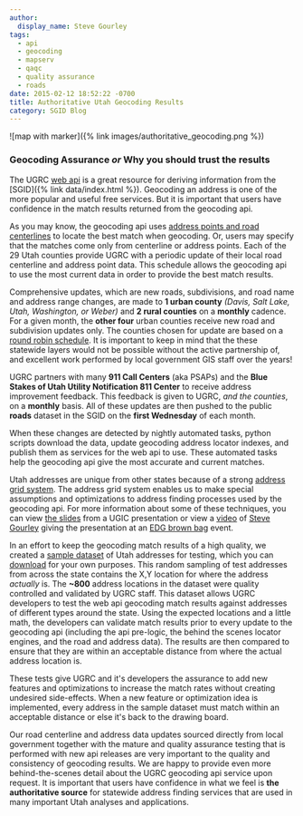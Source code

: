 ```yaml
---
author:
  display_name: Steve Gourley
tags:
  - api
  - geocoding
  - mapserv
  - qaqc
  - quality assurance
  - roads
date: 2015-02-12 18:52:22 -0700
title: Authoritative Utah Geocoding Results
category: SGID Blog
---
```


![map with marker]({% link images/authoritative_geocoding.png %})


### Geocoding Assurance _or_ Why you should trust the results

The UGRC [web api](https://api.mapserv.utah.gov) is a great resource for deriving information from the [SGID]({% link data/index.html %}). Geocoding an address is one of the more popular and useful free services. But it is important that users have confidence in the match results returned from the geocoding api.

As you may know, the geocoding api uses [address points and road centerlines](https://api.mapserv.utah.gov#geocoding) to locate the best match when geocoding. Or, users may specify that the matches come only from centerline or address points. Each of the 29 Utah counties provide UGRC with a periodic update of their local road centerline and address point data. This schedule allows the geocoding api to use the most current data in order to provide the best match results.

Comprehensive updates, which are new roads, subdivisions, and road name and address range changes, are made to **1 urban county** _(Davis, Salt Lake, Utah, Washington, or Weber)_ and **2 rural counties** on a **monthly** cadence. For a given month, the **other four** urban counties receive new road and subdivision updates only. The counties chosen for update are based on a [round robin schedule](https://docs.google.com/spreadsheet/ccc?key=0Aj18jufMWioidENRNDhPb3VtRTFGamJfYzlPal9TNmc&usp=sharing). It is important to keep in mind that the these statewide layers would not be possible without the active partnership of, and excellent work performed by local government GIS staff over the years!

UGRC partners with many **911 Call Centers** (aka PSAPs) and the **Blue Stakes of Utah Utility Notification 811 Center** to receive address improvement feedback. This feedback is given to UGRC, _and the counties_, on a **monthly** basis. All of these updates are then pushed to the public **roads** dataset in the SGID on the **first Wednesday** of each month.

When these changes are detected by nightly automated tasks, python scripts download the data, update geocoding address locator indexes, and publish them as services for the web api to use. These automated tasks help the geocoding api give the most accurate and current matches.

Utah addresses are unique from other states because of a strong [address grid system](http://www.exploreutah.com/GettingAround/Navigating_Utahs_Streets.shtml). The address grid system enables us to make special assumptions and optimizations to address finding processes used by the geocoding api. For more information about some of these techniques, you can view [the slides](https://steveoh.github.io/Presentations/2014/UGIC/#0) from a UGIC presentation or view a [video](https://www.youtube.com/watch?v=BHhQxxXy6bo) of [Steve Gourley](https://twitter.com/steve_ugrc) giving the presentation at an [EDG brown bag](https://www.youtube.com/user/UtahDTS) event.

In an effort to keep the geocoding match results of a high quality, we created a [sample dataset](https://github.com/agrc/AddressAssurance) of Utah addresses for testing, which you can [download](https://github.com/agrc/AddressAssurance/blob/master/GCTestAddresses.gdb.zip?raw=true) for your own purposes. This random sampling of test addresses from across the state contains the X,Y location for where the address _actually_ is. The **~800** address locations in the dataset were quality controlled and validated by UGRC staff. This dataset allows UGRC developers to test the web api geocoding match results against addresses of different types around the state. Using the expected locations and a little math, the developers can validate match results prior to every update to the geocoding api (including the api pre-logic, the behind the scenes locator engines, and the road and address data). The results are then compared to ensure that they are within an acceptable distance from where the actual address location is.

These tests give UGRC and it's developers the assurance to add new features and optimizations to increase the match rates without creating undesired side-effects. When a new feature or optimization idea is implemented, every address in the sample dataset must match within an acceptable distance or else it's back to the drawing board.

Our road centerline and address data updates sourced directly from local government together with the mature and quality assurance testing that is performed with new api releases are very important to the quality and consistency of geocoding results. We are happy to provide even more behind-the-scenes detail about the UGRC geocoding api service upon request. It is important that users have confidence in what we feel is **the authoritative source** for statewide address finding services that are used in many important Utah analyses and applications.
